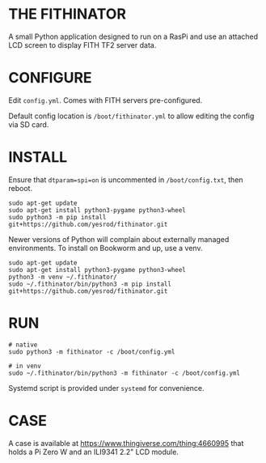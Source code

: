 THE FITHINATOR
==============

A small Python application designed to run on a RasPi and use an attached LCD screen to display FITH TF2 server data.

CONFIGURE
=========
Edit `config.yml`.  Comes with FITH servers pre-configured.

Default config location is `/boot/fithinator.yml` to allow editing the config via SD card.

INSTALL
=======
Ensure that `dtparam=spi=on` is uncommented in `/boot/config.txt`, then reboot.

```
sudo apt-get update
sudo apt-get install python3-pygame python3-wheel
sudo python3 -m pip install git+https://github.com/yesrod/fithinator.git
```

Newer versions of Python will complain about externally managed environments.  To install on Bookworm and up, use a venv.
```
sudo apt-get update
sudo apt-get install python3-pygame python3-wheel
python3 -m venv ~/.fithinator/
sudo ~/.fithinator/bin/python3 -m pip install git+https://github.com/yesrod/fithinator.git
```

RUN
===
```
# native
sudo python3 -m fithinator -c /boot/config.yml

# in venv
sudo ~/.fithinator/bin/python3 -m fithinator -c /boot/config.yml
```

Systemd script is provided under `systemd` for convenience.

CASE
====
A case is available at https://www.thingiverse.com/thing:4660995 that holds a Pi Zero W and an ILI9341 2.2" LCD module.
